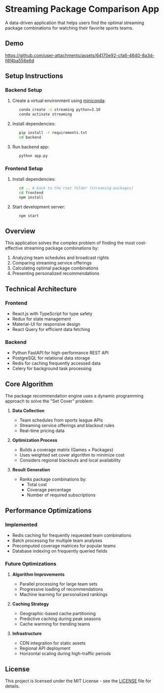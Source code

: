 # Streaming Package Comparison App

A data-driven application that helps users find the optimal streaming package combinations for watching their favorite sports teams.

## Demo

https://github.com/user-attachments/assets/64170e92-cfa6-4640-8a3d-f4f4ba556e6d

## Setup Instructions

### Backend Setup
1. Create a virtual environment using [miniconda](https://docs.anaconda.com/free/miniconda/miniconda-install/):   
   ```bash
      conda create -n streaming python=3.10
      conda activate streaming
   ```

2. Install dependencies:   
   ```bash
      pip install -r requirements.txt   
      cd backend
   ```

3. Run backend app:   
   ```bash
      python app.py  
   ```

### Frontend Setup
1. Install dependencies:   
   ```bash
      cd .. # back to the root folder (streaming-packages)
      cd frontend
      npm install   
   ```

2. Start development server:   
   ```bash
      npm start 
   ```

## Overview

This application solves the complex problem of finding the most cost-effective streaming package combinations by:
1. Analyzing team schedules and broadcast rights
2. Comparing streaming service offerings
3. Calculating optimal package combinations
4. Presenting personalized recommendations

## Technical Architecture

### Frontend
- React.js with TypeScript for type safety
- Redux for state management
- Material-UI for responsive design
- React Query for efficient data fetching

### Backend
- Python FastAPI for high-performance REST API
- PostgreSQL for relational data storage
- Redis for caching frequently accessed data
- Celery for background task processing

## Core Algorithm

The package recommendation engine uses a dynamic programming approach to solve the "Set Cover" problem:

1. **Data Collection**
   - Team schedules from sports league APIs
   - Streaming service offerings and blackout rules
   - Real-time pricing data

2. **Optimization Process**
   - Builds a coverage matrix (Games × Packages)
   - Uses weighted set cover algorithm to minimize cost
   - Considers regional blackouts and local availability

3. **Result Generation**
   - Ranks package combinations by:
     - Total cost
     - Coverage percentage
     - Number of required subscriptions

## Performance Optimizations

### Implemented
- Redis caching for frequently requested team combinations
- Batch processing for multiple team analyses
- Precomputed coverage matrices for popular teams
- Database indexing on frequently queried fields

### Future Optimizations
1. **Algorithm Improvements**
   - Parallel processing for large team sets
   - Progressive loading of recommendations
   - Machine learning for personalized rankings

2. **Caching Strategy**
   - Geographic-based cache partitioning
   - Predictive caching during peak seasons
   - Cache warming for trending teams

3. **Infrastructure**
   - CDN integration for static assets
   - Regional API deployment
   - Horizontal scaling during high-traffic periods

## License
This project is licensed under the MIT License - see the [LICENSE](LICENSE) file for details.